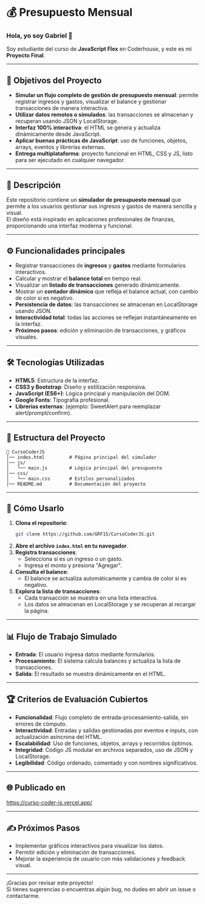 # 💰 Presupuesto Mensual

### Hola, yo soy Gabriel 👋  
Soy estudiante del curso de **JavaScript Flex** en Coderhouse, y este es mi **Proyecto Final**.

---

## 🎯 Objetivos del Proyecto

- **Simular un flujo completo de gestión de presupuesto mensual**: permite registrar ingresos y gastos, visualizar el balance y gestionar transacciones de manera interactiva.
- **Utilizar datos remotos o simulados**: las transacciones se almacenan y recuperan usando JSON y LocalStorage.
- **Interfaz 100% interactiva**: el HTML se genera y actualiza dinámicamente desde JavaScript.
- **Aplicar buenas prácticas de JavaScript**: uso de funciones, objetos, arrays, eventos y librerías externas.
- **Entrega multiplataforma**: proyecto funcional en HTML, CSS y JS, listo para ser ejecutado en cualquier navegador.

---

## 📝 Descripción

Este repositorio contiene un **simulador de presupuesto mensual** que permite a los usuarios gestionar sus ingresos y gastos de manera sencilla y visual.  
El diseño está inspirado en aplicaciones profesionales de finanzas, proporcionando una interfaz moderna y funcional.

---

## ⚙️ Funcionalidades principales

- Registrar transacciones de **ingresos** y **gastos** mediante formularios interactivos.
- Calcular y mostrar el **balance total** en tiempo real.
- Visualizar un **listado de transacciones** generado dinámicamente.
- Mostrar un **contador dinámico** que refleja el balance actual, con cambio de color si es negativo.
- **Persistencia de datos**: las transacciones se almacenan en LocalStorage usando JSON.
- **Interactividad total**: todas las acciones se reflejan instantáneamente en la interfaz.
- **Próximos pasos**: edición y eliminación de transacciones, y gráficos visuales.

---

## 🛠️ Tecnologías Utilizadas

- **HTML5**: Estructura de la interfaz.
- **CSS3 y Bootstrap**: Diseño y estilización responsiva.
- **JavaScript (ES6+)**: Lógica principal y manipulación del DOM.
- **Google Fonts**: Tipografía profesional.
- **Librerías externas**: (ejemplo: SweetAlert para reemplazar alert/prompt/confirm).

---

## 📂 Estructura del Proyecto

```
📁 CursoCoderJS 
│── index.html         # Página principal del simulador 
│── js/
│   └── main.js        # Lógica principal del presupuesto 
│── css/
│   └── main.css       # Estilos personalizados 
│── README.md          # Documentación del proyecto
```

---

## 🚀 Cómo Usarlo

1. **Clona el repositorio**:
   ```bash
   git clone https://github.com/GRF15/CursoCoderJS.git
   ```
2. **Abre el archivo `index.html` en tu navegador**.
3. **Registra transacciones**:
   - Selecciona si es un ingreso o un gasto.
   - Ingresa el monto y presiona "Agregar".
4. **Consulta el balance**:
   - El balance se actualiza automáticamente y cambia de color si es negativo.
5. **Explora la lista de transacciones**:
   - Cada transacción se muestra en una lista interactiva.
   - Los datos se almacenan en LocalStorage y se recuperan al recargar la página.

---

## 📊 Flujo de Trabajo Simulado

- **Entrada**: El usuario ingresa datos mediante formularios.
- **Procesamiento**: El sistema calcula balances y actualiza la lista de transacciones.
- **Salida**: El resultado se muestra dinámicamente en el HTML.

---

## 🏆 Criterios de Evaluación Cubiertos

- **Funcionalidad**: Flujo completo de entrada-procesamiento-salida, sin errores de cómputo.
- **Interactividad**: Entradas y salidas gestionadas por eventos e inputs, con actualización asíncrona del HTML.
- **Escalabilidad**: Uso de funciones, objetos, arrays y recorridos óptimos.
- **Integridad**: Código JS modular en archivos separados, uso de JSON y LocalStorage.
- **Legibilidad**: Código ordenado, comentado y con nombres significativos.

---

## 🌐 Publicado en

https://curso-coder-js.vercel.app/

---

## ✍️ Próximos Pasos

- Implementar gráficos interactivos para visualizar los datos.
- Permitir edición y eliminación de transacciones.
- Mejorar la experiencia de usuario con más validaciones y feedback visual.

---

¡Gracias por revisar este proyecto!  
Si tienes sugerencias o encuentras algún bug, no dudes en abrir un issue o contactarme.
